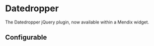 # Datedropper

The Datedropper jQuery plugin, now available within a Mendix widget.

## Configurable

